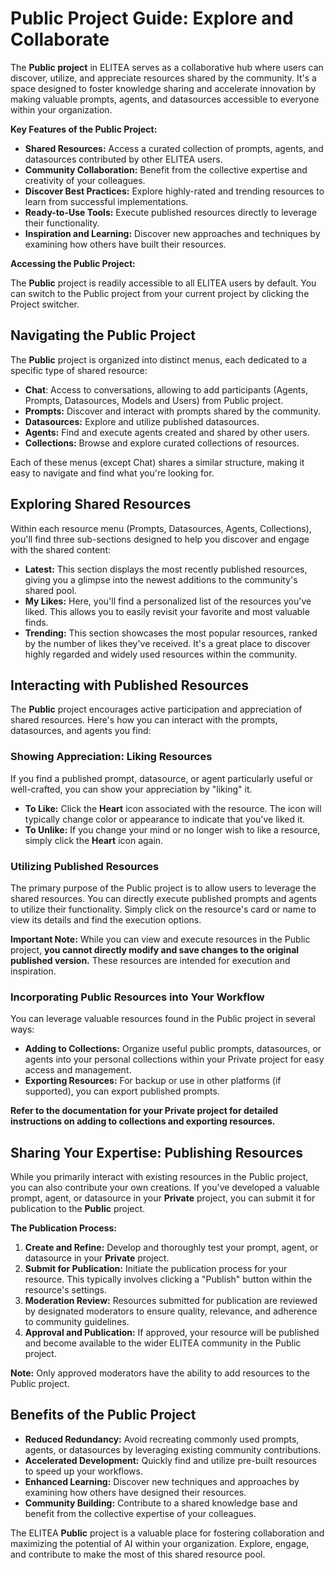 # Public Project Guide: Explore and Collaborate

The **Public project** in ELITEA serves as a collaborative hub where users can discover, utilize, and appreciate resources shared by the community. It's a space designed to foster knowledge sharing and accelerate innovation by making valuable prompts, agents, and datasources accessible to everyone within your organization.

**Key Features of the Public Project:**

*   **Shared Resources:** Access a curated collection of prompts, agents, and datasources contributed by other ELITEA users.
*   **Community Collaboration:** Benefit from the collective expertise and creativity of your colleagues.
*   **Discover Best Practices:** Explore highly-rated and trending resources to learn from successful implementations.
*   **Ready-to-Use Tools:** Execute published resources directly to leverage their functionality.
*   **Inspiration and Learning:** Discover new approaches and techniques by examining how others have built their resources.

**Accessing the Public Project:**

The **Public** project is readily accessible to all ELITEA users by default. You can switch to the Public project from your current project by clicking the Project switcher.

## Navigating the Public Project

The **Public** project is organized into distinct menus, each dedicated to a specific type of shared resource:

* **Chat**: Access to conversations, allowing to add participants (Agents, Prompts, Datasources, Models and Users) from Public project.
* **Prompts:** Discover and interact with prompts shared by the community.
* **Datasources:** Explore and utilize published datasources.
* **Agents:** Find and execute agents created and shared by other users.
* **Collections:** Browse and explore curated collections of resources.

Each of these menus (except Chat) shares a similar structure, making it easy to navigate and find what you're looking for.

## Exploring Shared Resources

Within each resource menu (Prompts, Datasources, Agents, Collections), you'll find three sub-sections designed to help you discover and engage with the shared content:

* **Latest:** This section displays the most recently published resources, giving you a glimpse into the newest additions to the community's shared pool.
* **My Likes:**  Here, you'll find a personalized list of the resources you've liked. This allows you to easily revisit your favorite and most valuable finds.
* **Trending:** This section showcases the most popular resources, ranked by the number of likes they've received. It's a great place to discover highly regarded and widely used resources within the community.

## Interacting with Published Resources

The **Public** project encourages active participation and appreciation of shared resources. Here's how you can interact with the prompts, datasources, and agents you find:

### Showing Appreciation: Liking Resources

If you find a published prompt, datasource, or agent particularly useful or well-crafted, you can show your appreciation by "liking" it.

* **To Like:** Click the **Heart** icon associated with the resource. The icon will typically change color or appearance to indicate that you've liked it.
* **To Unlike:** If you change your mind or no longer wish to like a resource, simply click the **Heart** icon again.

### Utilizing Published Resources

The primary purpose of the Public project is to allow users to leverage the shared resources.
You can directly execute published prompts and agents to utilize their functionality. Simply click on the resource's card or name to view its details and find the execution options.

**Important Note:** While you can view and execute resources in the Public project, **you cannot directly modify and save changes to the original published version.** These resources are intended for execution and inspiration.

### Incorporating Public Resources into Your Workflow

You can leverage valuable resources found in the Public project in several ways:

* **Adding to Collections:** Organize useful public prompts, datasources, or agents into your personal collections within your Private project for easy access and management.
* **Exporting Resources:** For backup or use in other platforms (if supported), you can export published prompts.

**Refer to the documentation for your Private project for detailed instructions on adding to collections and exporting resources.**

## Sharing Your Expertise: Publishing Resources

While you primarily interact with existing resources in the Public project, you can also contribute your own creations. If you've developed a valuable prompt, agent, or datasource in your **Private** project, you can submit it for publication to the **Public** project.

**The Publication Process:**

1. **Create and Refine:** Develop and thoroughly test your prompt, agent, or datasource in your **Private** project.
2. **Submit for Publication:**  Initiate the publication process for your resource. This typically involves clicking a "Publish" button within the resource's settings.
3. **Moderation Review:**  Resources submitted for publication are reviewed by designated moderators to ensure quality, relevance, and adherence to community guidelines.
4. **Approval and Publication:** If approved, your resource will be published and become available to the wider ELITEA community in the Public project.

**Note:** Only approved moderators have the ability to add resources to the Public project.

## Benefits of the Public Project

* **Reduced Redundancy:** Avoid recreating commonly used prompts, agents, or datasources by leveraging existing community contributions.
* **Accelerated Development:** Quickly find and utilize pre-built resources to speed up your workflows.
* **Enhanced Learning:** Discover new techniques and approaches by examining how others have designed their resources.
* **Community Building:** Contribute to a shared knowledge base and benefit from the collective expertise of your colleagues.

The ELITEA **Public** project is a valuable place for fostering collaboration and maximizing the potential of AI within your organization. Explore, engage, and contribute to make the most of this shared resource pool.
